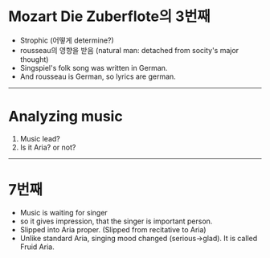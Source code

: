 # Mozart Die Zuberflote의 3번째
- Strophic (어떻게 determine?)
- rousseau의 영향을 받음 (natural man: detached from socity's major thought)
- Singspiel's folk song was written in German.
- And rousseau is German, so lyrics are german.

---
# Analyzing music
1. Music lead?
2. Is it Aria? or not?

___
# 7번째
- Music is waiting for singer
- so it gives impression, that the singer is important person.
- Slipped into Aria proper. (Slipped from recitative to Aria)
- Unlike standard Aria, singing mood changed (serious->glad). It is called Fruid Aria.

